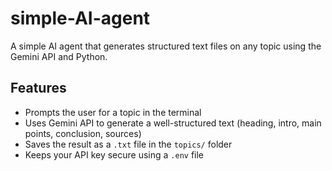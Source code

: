 # simple-AI-agent

A simple AI agent that generates structured text files on any topic using the Gemini API and Python.

## Features
- Prompts the user for a topic in the terminal
- Uses Gemini API to generate a well-structured text (heading, intro, main points, conclusion, sources)
- Saves the result as a `.txt` file in the `topics/` folder
- Keeps your API key secure using a `.env` file



